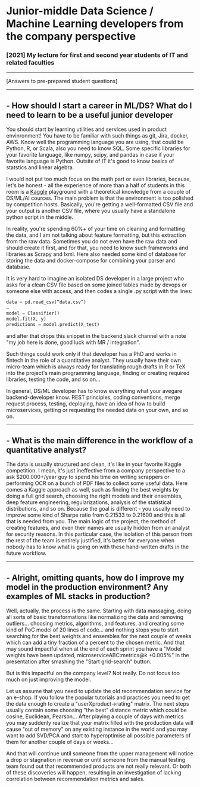 # Junior-middle Data Science / Machine Learning developers from the company perspective

### [2021] My lecture for first and second year students of IT and related faculties
---
[Answers to pre-prepared student questions]

---


## - How should I start a career in ML/DS? What do I need to learn to be a useful junior developer

You should start by learning utilities and services used in product envinronment! You have to be familiar with such things as git, Jira, docker, AWS. Know well the programming language you are using, that could be Python, R, or Scala, also you need to know SQL. Some specific libraries for your favorite language, like numpy, scipy, and pandas in case if your favorite language is Python. Outsite of IT it's good to know basics of statstics and linear algebra.

I would not put too much focus on the math part or even libraries, because, let's be honest - all the experience of more than a half of students in this room is a [Kaggle](https://www.kaggle.com/) playground with a theoretical knowledge from a couple of DS/ML/AI cources. The main problem is that the environment is too polished by competition hosts. Basically, you're getting a well-formatted CSV file and your output is another CSV file, where you usually have a standalone python script in the middle.

In reality, you're spending 60%+ of your time on cleaning and formatting the data, and I am not talking about feature formatting, but this extraction from the raw data. Sometimes you do not even have the raw data and should create it first, and for that, you need to know such frameworks and libraries as Scrapy and lxml. Here also needed some kind of database for storing the data and docker-compose for combining your parser and database.

It is very hard to imagine an isolated DS developer in a large project who asks for a clean CSV file based on some joined tables made by devops or someone else with access, and then codes a single .py script with the lines:

```python
data = pd.read_csv(“data.csv”)
…
model = Classifier()
model.fit(X, y)
predictions = model.predict(X_test)
```

and after that drops this snippet in the backend slack channel with a note "my job here is done, good luck with MR / integration".

Such things could work only if that developer has a PhD and works in fintech in the role of a quantitative analyst. They usually have their own micro-team which is always ready for translating rough drafts in R or TeX into the project's main programming language, finding or creating required libraries, testing the code, and so on...

In general, DS/ML developer has to know everything what your avegare backend-developer know. REST principles, coding conventions, merge request process, testing, deploying, have an idea of how to build microservices, getting or requesting the needed data on your own, and so on.

---

## - What is the main difference in the workflow of a quantitative analyst?

The data is usually structured and clean, it's like in your favorite Kaggle competition. I mean, it's just ineffective from a company perspective to a ask $200.000+/year guy to spend his time on writing scrappers or performing OCR on a bunch of PDF files to collect some useful data. Here comes a Kaggle approach as well, such as finding the best weights by doing a full grid search, choosing the right models and their ensembles, deep feature engineering, regularizations, analysis of the statistical distributions, and so on. Because the goal is different - you usually need to improve some kind of Sharpe ratio from 0.21533 to 0.21600 and this is all that is needed from you. The main logic of the project, the method of creating features, and even their names are usually hidden from an analyst for security reasons. In this particular case, the isolation of this person from the rest of the team is entirely justified, it's better for everyone when nobody has to know what is going on with these hand-written drafts in the future workflow.

---
## - Alright, omitting quants, how do I improve my model in the production environment? Any examples of ML stacks in production?

Well, actually, the process is the same. Starting with data massaging, doing all sorts of basic transformations like normalizing the data and removing outliers... choosing metrics, algorithms, and features, and creating some kind of PoC model of 20 lines of code... and nothing stops you to start searching for the best weights and ensembles for the next couple of weeks which can add a tiny fraction of a percent to the chosen metric. And that may sound impactful when at the end of each sprint you have a "Model weights have been updated, microserviceABC:metrics@k +0.005%" in the presentation after smashing the "Start grid-search" button.

But is this impactful on the company level? Not really. Do not focus too much on just improving the model.

Let us assume that you need to update the old recommendation service for an e-shop. If you follow the popular tutorials and practices you need to get the data enough to create a "userXproduct->rating" matrix. The next steps usually contain some choosing "the best" distance metric which could be cosine, Euclidean, Pearson... After playing a couple of days with metrics you may suddenly realize that your matrix filled with the production data will cause "out of memory" on any existing instance in the world and you may want to add SVD/PCA and start to hyperoptimise all possible parameters of them for another couple of days or weeks...

And that will continue until someone from the upper management will notice a drop or stagnation in revenue or until someone from the manual testing team found out that recommended products are not really relevant. Or both of these discoveries will happen, resulting in an investigation of lacking correlation between recommendation metrics and sales.


